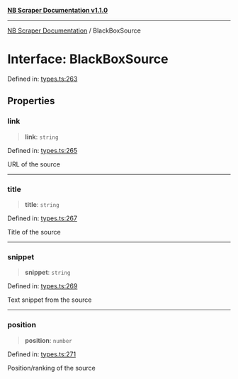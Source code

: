 [**NB Scraper Documentation v1.1.0**](../README.md)

***

[NB Scraper Documentation](../globals.md) / BlackBoxSource

# Interface: BlackBoxSource

Defined in: [types.ts:263](https://github.com/Chakszzz/NB-Scraper/blob/06c561b9f0d22405d402fc768994dc101fb84509/app/types.ts#L263)

## Properties

### link

> **link**: `string`

Defined in: [types.ts:265](https://github.com/Chakszzz/NB-Scraper/blob/06c561b9f0d22405d402fc768994dc101fb84509/app/types.ts#L265)

URL of the source

***

### title

> **title**: `string`

Defined in: [types.ts:267](https://github.com/Chakszzz/NB-Scraper/blob/06c561b9f0d22405d402fc768994dc101fb84509/app/types.ts#L267)

Title of the source

***

### snippet

> **snippet**: `string`

Defined in: [types.ts:269](https://github.com/Chakszzz/NB-Scraper/blob/06c561b9f0d22405d402fc768994dc101fb84509/app/types.ts#L269)

Text snippet from the source

***

### position

> **position**: `number`

Defined in: [types.ts:271](https://github.com/Chakszzz/NB-Scraper/blob/06c561b9f0d22405d402fc768994dc101fb84509/app/types.ts#L271)

Position/ranking of the source
